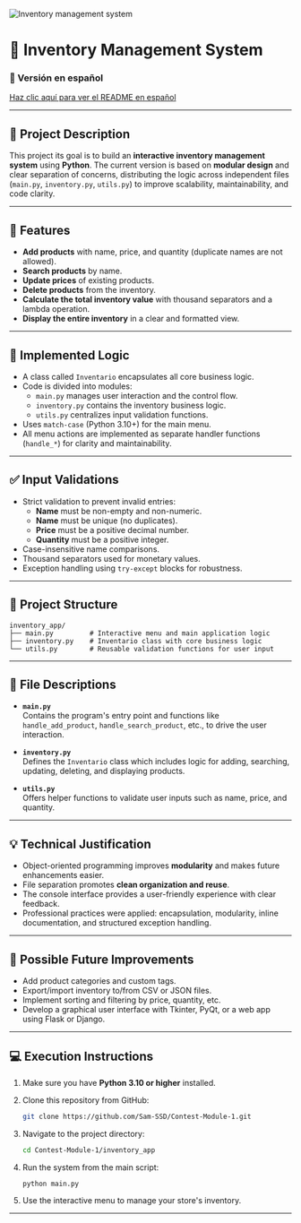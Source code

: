 
![Inventory management system](https://github.com/user-attachments/assets/f853b6a5-15d5-45a8-8c47-8f1721fa6ed5)

# 🧾 Inventory Management System

### 📘 Versión en español  
[Haz clic aquí para ver el README en español](./README.md)

---

## 📌 Project Description

This project its goal is to build an **interactive inventory management system** using **Python**. The current version is based on **modular design** and clear separation of concerns, distributing the logic across independent files (`main.py`, `inventory.py`, `utils.py`) to improve scalability, maintainability, and code clarity.

---

## 🎯 Features

- **Add products** with name, price, and quantity (duplicate names are not allowed).
- **Search products** by name.
- **Update prices** of existing products.
- **Delete products** from the inventory.
- **Calculate the total inventory value** with thousand separators and a lambda operation.
- **Display the entire inventory** in a clear and formatted view.

---

## 🧠 Implemented Logic

- A class called `Inventario` encapsulates all core business logic.
- Code is divided into modules:
  - `main.py` manages user interaction and the control flow.
  - `inventory.py` contains the inventory business logic.
  - `utils.py` centralizes input validation functions.
- Uses `match-case` (Python 3.10+) for the main menu.
- All menu actions are implemented as separate handler functions (`handle_*`) for clarity and maintainability.

---

## ✅ Input Validations

- Strict validation to prevent invalid entries:
  - **Name** must be non-empty and non-numeric.
  - **Name** must be unique (no duplicates).
  - **Price** must be a positive decimal number.
  - **Quantity** must be a positive integer.
- Case-insensitive name comparisons.
- Thousand separators used for monetary values.
- Exception handling using `try-except` blocks for robustness.

---

## 📁 Project Structure

```
inventory_app/
├── main.py         # Interactive menu and main application logic
├── inventory.py    # Inventario class with core business logic
└── utils.py        # Reusable validation functions for user input
```

---

## 🧩 File Descriptions

- **`main.py`**  
  Contains the program's entry point and functions like `handle_add_product`, `handle_search_product`, etc., to drive the user interaction.

- **`inventory.py`**  
  Defines the `Inventario` class which includes logic for adding, searching, updating, deleting, and displaying products.

- **`utils.py`**  
  Offers helper functions to validate user inputs such as name, price, and quantity.

---

## 💡 Technical Justification

- Object-oriented programming improves **modularity** and makes future enhancements easier.
- File separation promotes **clean organization and reuse**.
- The console interface provides a user-friendly experience with clear feedback.
- Professional practices were applied: encapsulation, modularity, inline documentation, and structured exception handling.

---

## 🚀 Possible Future Improvements

- Add product categories and custom tags.
- Export/import inventory to/from CSV or JSON files.
- Implement sorting and filtering by price, quantity, etc.
- Develop a graphical user interface with Tkinter, PyQt, or a web app using Flask or Django.

---

## 💻 Execution Instructions

1. Make sure you have **Python 3.10 or higher** installed.
2. Clone this repository from GitHub:

   ```bash
   git clone https://github.com/Sam-SSD/Contest-Module-1.git
   ```

3. Navigate to the project directory:

   ```bash
   cd Contest-Module-1/inventory_app
   ```

4. Run the system from the main script:

   ```bash
   python main.py
   ```

5. Use the interactive menu to manage your store's inventory.

---